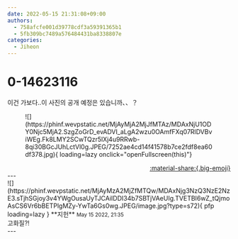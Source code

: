 ```yaml
---
date: 2022-05-15 21:31:08+09:00
authors:
  - 758afcfe001d39778cdf3a59391365b1
  - 5fb309bc7489a576484431ba8338807e
categories:
  - Jiheon
---
```


# 0-14623116

<div class="post-container" markdown="1">
<div class="content-container md-sidebar__scrollwrap" markdown="1">

이건 가보다..이 사진의 공개 예정은 있습니까、、？
<figure markdown="1">
![](https://phinf.wevpstatic.net/MjAyMjA2MjJfMTAz/MDAxNjU1ODY0Njc5MjA2.SzgZoGrD_evADVI_aLgA2wzu0OAmfFXq07RlDVBviWEg.Fk8LMY2SCwTQzr5lXj4u9RRwb-8qi30BGcJUhLctVl0g.JPEG/7252ae4cd14f41578b7ce2fdf8ea60df378.jpg){ loading=lazy onclick="openFullscreen(this)"}
</figure>


</div>
</div>

<div style="text-align: right;" markdown="1">
<a href="https://weverse.io/fromis9/fanpost/0-14623116" style="text-align: right;">:material-share:{.big-emoji}</a>
</div>
---

<div class="comments-container md-sidebar__scrollwrap" markdown="1">
<div class="comment" markdown="1">
<div class='id-container' markdown="1">
![](https://phinf.wevpstatic.net/MjAyMzA2MjZfMTQw/MDAxNjg3NzQ3NzE2NzE3.sTjhSGjoy3v4YWgOusaUyTJCAiIDDI34b7SBTjVAeUIg.TVETBI6wZ_tQjmoAsCS6Vr6bBETPlgMZy-YwTa6Gs0wg.JPEG/image.jpg?type=s72){ pfp loading=lazy }
**<span class="artist">지헌</span>** <small>May 15 2022, 21:35</small><br>
</div>
<div class='comment-body' markdown="1">
고화질?!
</div>
</div>
</div>
---
